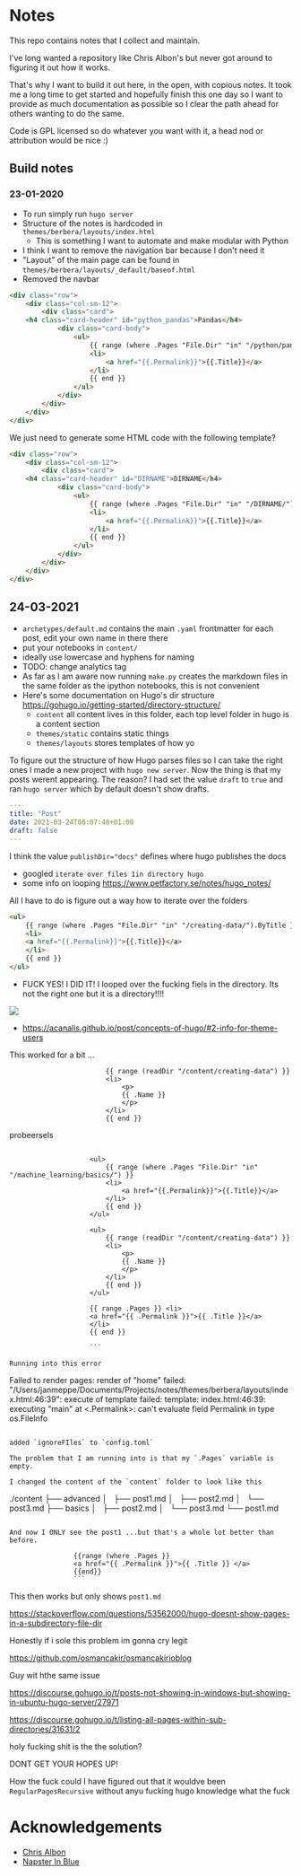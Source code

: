# Notes

This repo contains notes that I collect and maintain. 

I've long wanted a repository like Chris Albon's but never got around to figuring it out how it works.

That's why I want to build it out here, in the open, with copious notes. It took me a long time to get started and hopefully finish this one day so I want to provide as much documentation as possible so I clear the path ahead for others wanting to do the same. 

Code is GPL licensed so do whatever you want with it, a head nod or attribution would be nice :)

## Build notes
### 23-01-2020

* To run simply run `hugo server`  
* Structure of the notes is hardcoded in `themes/berbera/layouts/index.html`
    * This is something I want to automate and make modular with Python
* I think I want to remove the navigation bar because I don't need it
* "Layout" of the main page can be found in `themes/berbera/layouts/_default/baseof.html`
* Removed the navbar

```html
<div class="row">
    <div class="col-sm-12">
        <div class="card">
    <h4 class="card-header" id="python_pandas">Pandas</h4>
            <div class="card-body">
                <ul>
                    {{ range (where .Pages "File.Dir" "in" "/python/pandas/").ByTitle }}
                    <li>
                        <a href="{{.Permalink}}">{{.Title}}</a>
                    </li>
                    {{ end }}
                </ul>
            </div>
        </div>
    </div>
</div>
```

We just need to generate some HTML code with the following template?

```html
<div class="row">
    <div class="col-sm-12">
        <div class="card">
    <h4 class="card-header" id="DIRNAME">DIRNAME</h4>
            <div class="card-body">
                <ul>
                    {{ range (where .Pages "File.Dir" "in" "/DIRNAME/").ByTitle }}
                    <li>
                        <a href="{{.Permalink}}">{{.Title}}</a>
                    </li>
                    {{ end }}
                </ul>
            </div>
        </div>
    </div>
</div>
```

## 24-03-2021

* `archetypes/default.md` contains the main `.yaml` frontmatter for each post, edit your own name in there there
* put your notebooks in `content/`
* ideally use lowercase and hyphens for naming
* TODO: change analytics tag
* As far as I am aware now running `make.py` creates the markdown files in the same folder as the ipython notebooks, this is not convenient
* Here's some documentation on Hugo's dir structure https://gohugo.io/getting-started/directory-structure/
    * `content` all content lives in this folder, each top level folder  in hugo is a content section
    * `themes/static` contains static things
    * `themes/layouts` stores templates of how yo

To figure out the structure of how Hugo parses files so I can take the right ones I made a new project with `hugo new server`. Now the thing is that my posts werent appearing. The reason? I had set the value `draft` to `true` and ran `hugo server` which by default doesn't show drafts.

```yaml
---
title: "Post"
date: 2021-03-24T08:07:48+01:00
draft: false
---
```

I think the value `publishDir="docs"` defines where hugo publishes the docs

* googled `iterate over files 1in directory hugo`
* some info on looping https://www.petfactory.se/notes/hugo_notes/

All I have to do is figure out a way how to iterate over the folders

```html
<ul>
    {{ range (where .Pages "File.Dir" "in" "/creating-data/").ByTitle }}
    <li>
    <a href="{{.Permalink}}">{{.Title}}</a>
    </li>
    {{ end }}
</ul>
```

* FUCK YES! I DID IT! I looped over the fucking fiels in the directory. Its not the right one but it is a directory!!!! 

![](/assets/README/2021-03-24-08-56-17.png)

* https://acanalis.github.io/post/concepts-of-hugo/#2-info-for-theme-users

This worked for a bit ... 
```
                        {{ range (readDir "/content/creating-data") }}
                        <li>
                            <p>
                            {{ .Name }}
                            </p>
                        </li>
                        {{ end }}
```


probeersels

```

                    <ul>
                        {{ range (where .Pages "File.Dir" "in" "/machine_learning/basics/") }}
                        <li>
                            <a href="{{.Permalink}}">{{.Title}}</a>
                        </li>
                        {{ end }}
                    </ul>

                    <ul>
                        {{ range (readDir "/content/creating-data") }}
                        <li>
                            <p>
                            {{ .Name }}
                            </p>
                        </li>
                        {{ end }}
                    </ul>

                    {{ range .Pages }} <li>
                    <a href="{{ .Permalink }}">{{ .Title }}</a>
                    </li>
                    {{ end }}

                    ```

Running into this error

```
Failed to render pages: render of "home" failed: "/Users/janmeppe/Documents/Projects/notes/themes/berbera/layouts/index.html:46:39": execute of template failed: template: index.html:46:39: executing "main" at <.Permalink>: can't evaluate field Permalink in type os.FileInfo
```

added `ignoreFIles` to `config.toml`

The problem that I am running into is that my `.Pages` variable is empty.

I changed the content of the `content` folder to look like this 

```
./content
├── advanced
│   ├── post1.md
│   ├── post2.md
│   └── post3.md
├── basics
│   ├── post2.md
│   └── post3.md
└── post1.md
```

And now I ONLY see the post1 ...but that's a whole lot better than before.

```
                    {{range (where .Pages }}
                    <a href="{{ .Permalink }}">{{ .Title }} </a>
                    {{end}}
                    ```

This then works but only shows `post1.md` 

https://stackoverflow.com/questions/53562000/hugo-doesnt-show-pages-in-a-subdirectory-file-dir

Honestly if i sole this problem im gonna cry legit


https://github.com/osmancakir/osmancakirioblog

Guy wit hthe same issue 

https://discourse.gohugo.io/t/posts-not-showing-in-windows-but-showing-in-ubuntu-hugo-server/27971

https://discourse.gohugo.io/t/listing-all-pages-within-sub-directories/31631/2

holy fucking shit is the the solution? 

DONT GET YOUR HOPES UP! 

How the fuck could I have figured out that it wouldve been `RegularPagesRecursive` without anyu fucking hugo knowledge what the fuck 

# Acknowledgements

* [Chris Albon](https://github.com/chrisalbon/notes)
* [Napster In Blue](https://napsterinblue.github.io/notes/)
